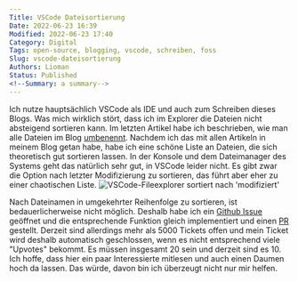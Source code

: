 ```yaml
---
Title: VSCode Dateisortierung
Date: 2022-06-23 16:39
Modified: 2022-06-23 17:40
Category: Digital
Tags: open-source, blogging, vscode, schreiben, foss
Slug: vscode-dateisortierung
Authors: Lioman
Status: Published
<!--Summary: a summary-->
---
```


Ich nutze hauptsächlich VSCode als IDE und auch zum Schreiben dieses Blogs.
Was mich wirklich stört,
dass ich im Explorer die Dateien nicht absteigend sortieren kann.
Im letzten Artikel habe ich beschrieben, wie man alle Dateien im Blog [umbenennt]({filename}/Allgemein/2022-05-26-pelican-artikel-verschieben.md).
Nachdem ich das mit allen Artikeln in meinem Blog getan habe,
habe ich eine schöne Liste an Dateien, die sich theoretisch gut sortieren lassen.
In der Konsole und dem Dateimanager des Systems geht das natürlich sehr gut,
in VSCode leider nicht.
Es gibt zwar die Option nach letzter Modifizierung zu sortieren,
das führt aber eher zu einer chaotischen Liste.
![VSCode-Fileexplorer sortiert nach 'modifiziert']({static}/images/screenshot_file_explorer_vscode.png)

Nach Dateinamen in umgekehrter Reihenfolge zu sortieren,
ist bedauerlicherweise nicht möglich.
Deshalb habe ich ein [Github Issue](https://github.com/microsoft/vscode/issues/149951)
geöffnet und die entsprechende Funktion gleich implementiert und einen
[PR](https://github.com/microsoft/vscode/pull/149952) gestellt.
Derzeit sind allerdings mehr als 5000 Tickets offen
und mein Ticket wird deshalb automatisch geschlossen,
wenn es nicht entsprechend viele "Upvotes" bekommt.
Es müssen insgesamt 20 sein und derzeit sind es 10.
Ich hoffe, dass hier ein paar Interessierte mitlesen
und auch einen Daumen hoch da lassen.
Das würde, davon bin ich überzeugt nicht nur mir helfen.
